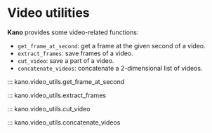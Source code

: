 # Video utilities

**Kano** provides some video-related functions:

- `get_frame_at_second`: get a frame at the given second of a video.
- `extract_frames`: save frames of a video.
- `cut_video`: save a part of a video.
- `concatenate_videos`: concatenate a 2-dimensional list of videos.


::: kano.video_utils.get_frame_at_second

::: kano.video_utils.extract_frames

::: kano.video_utils.cut_video

::: kano.video_utils.concatenate_videos
